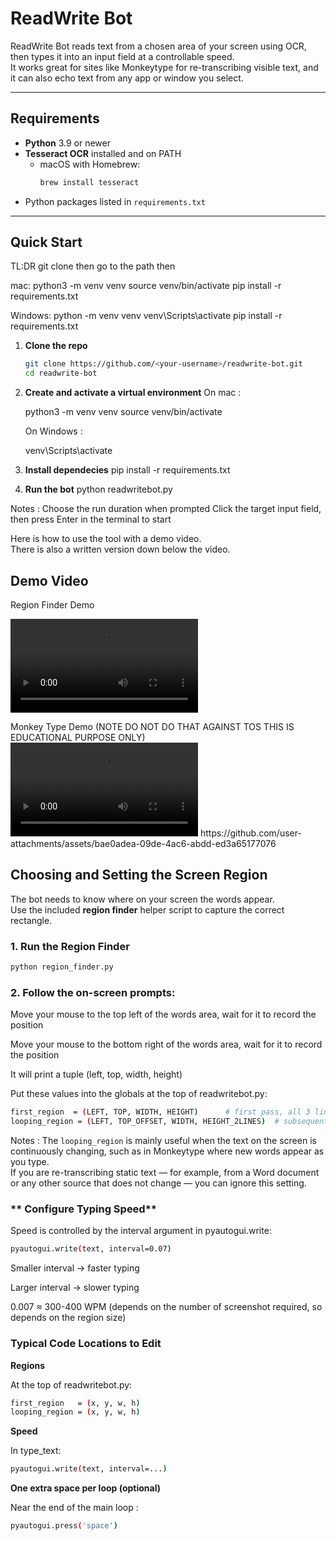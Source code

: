 # ReadWrite Bot

ReadWrite Bot reads text from a chosen area of your screen using OCR, then types it into an input field at a controllable speed.  
It works great for sites like Monkeytype for re-transcribing visible text, and it can also echo text from any app or window you select.

---

## Requirements

- **Python** 3.9 or newer  
- **Tesseract OCR** installed and on PATH  
  - macOS with Homebrew:  
    ```bash
    brew install tesseract
    ```
- Python packages listed in `requirements.txt`

---

## Quick Start

TL:DR
git clone then go to the path then 

mac:
python3 -m venv venv
source venv/bin/activate
pip install -r requirements.txt

Windows:
python -m venv venv
venv\Scripts\activate
pip install -r requirements.txt



1. **Clone the repo**
   ```bash
   git clone https://github.com/<your-username>/readwrite-bot.git
   cd readwrite-bot
   
2. **Create and activate a virtual environment**
   On mac :
   
   python3 -m venv venv
   source venv/bin/activate

   On Windows :
   
   venv\Scripts\activate
3. **Install dependecies**
   pip install -r requirements.txt

4. **Run the bot**
python readwritebot.py

Notes :
Choose the run duration when prompted
Click the target input field, then press Enter in the terminal to start

Here is how to use the tool with a demo video.  
There is also a written version down below the video.

## Demo Video
Region Finder Demo

[<video src="RegionFinder_Demo.mov" controls></video>](https://github.com/user-attachments/assets/61cb3fc3-c64f-4ae1-9dc6-d9bf10f01d09)

Monkey Type Demo (NOTE DO NOT DO THAT AGAINST TOS THIS IS EDUCATIONAL PURPOSE ONLY)
[<video src="RegionFinder_Demo.mov" controls></video>]([https://github.com/user-attachments/assets/61cb3fc3-c64f-4ae1-9dc6-d9bf10f01d09](https://github.com/user-attachments/assets/bae0adea-09de-4ac6-abdd-ed3a65177076))
https://github.com/user-attachments/assets/bae0adea-09de-4ac6-abdd-ed3a65177076



## Choosing and Setting the Screen Region

The bot needs to know where on your screen the words appear.  
Use the included **region finder** helper script to capture the correct rectangle.

### 1. Run the Region Finder
```bash
python region_finder.py
```
### **2. Follow the on-screen prompts:**
Move your mouse to the top left of the words area, wait for it to record the position

Move your mouse to the bottom right of the words area, wait for it to record the position

It will print a tuple (left, top, width, height)

Put these values into the globals at the top of readwritebot.py:
```bash
first_region  = (LEFT, TOP, WIDTH, HEIGHT)      # first pass, all 3 lines
looping_region = (LEFT, TOP_OFFSET, WIDTH, HEIGHT_2LINES)  # subsequent passes, bottom 2 lines
```

Notes :
The `looping_region` is mainly useful when the text on the screen is continuously changing, such as in Monkeytype where new words appear as you type.  
If you are re-transcribing static text — for example, from a Word document or any other source that does not change — you can ignore this setting.

### ** Configure Typing Speed**
Speed is controlled by the interval argument in pyautogui.write:
```bash
pyautogui.write(text, interval=0.07)
```
Smaller interval → faster typing

Larger interval → slower typing

0.007 ≈ 300-400 WPM (depends on the number of screenshot required, so depends on the region size)

### **Typical Code Locations to Edit**
**Regions**

At the top of readwritebot.py:
```bash
first_region   = (x, y, w, h)
looping_region = (x, y, w, h)
```
**Speed**

In type_text:
```bash
pyautogui.write(text, interval=...)
```
**One extra space per loop (optional)**

Near the end of the main loop :

```bash
pyautogui.press('space')
```
